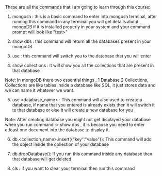 These are all the commands that i am going to learn through this course:

1. mongosh : this is a basic command to enter into mongosh terminal, after running this command in any terminal you will get details about mongoDB if it is installed properly in your system and your command prompt will look like "test>"

2. show dbs : this command will return all the databases present in your mongoDB

3. use <database name> : this command will switch you to the database that you will enter

4. show collections : It will show you all the collections that are present in that database

Note: In mongoDB there two essential things , 1 Database 2 Collections, Collections are like tables inside a database like SQL, it just stores data and we can name it whatever we want.

5. use <database_name> : This command will also used to create a database, if name that you entered is already exists then it will switch it to that database or else it will create a new database for you

Note: After creating database you might not get displayed your database when you run command :> show dbs , it is because you need to enter atleast one document into the database to display it.

6. db.<collection_name>.insert({"key":"value"}): This command will add the object inside the collection of your database

7. db.dropDatabase(): If you run this command inside any database then that database will get deleted

8. cls : if you want to clear your terminal then run this command
